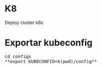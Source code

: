 # K8
Deploy cluster k8s

# Exportar kubeconfig
<pre>
cd configs
**export KUBECONFIG=$(pwd)/config**
</pre>